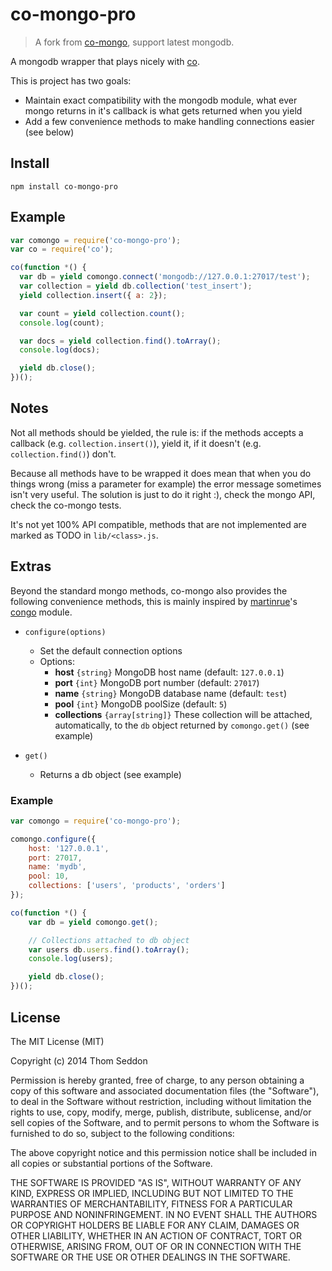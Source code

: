 # co-mongo-pro

> A fork from [co-mongo](https://github.com/thomseddon/co-mongo), support latest mongodb.

A mongodb wrapper that plays nicely with [co](https://github.com/visionmedia/co).

This is project has two goals:
 * Maintain exact compatibility with the mongodb module, what ever mongo returns in it's callback is what gets returned when you yield
 * Add a few convenience methods to make handling connections easier (see below)

## Install

```
npm install co-mongo-pro
```

## Example

```js
var comongo = require('co-mongo-pro');
var co = require('co');

co(function *() {
  var db = yield comongo.connect('mongodb://127.0.0.1:27017/test');
  var collection = yield db.collection('test_insert');
  yield collection.insert({ a: 2});

  var count = yield collection.count();
  console.log(count);

  var docs = yield collection.find().toArray();
  console.log(docs);

  yield db.close();
})();


```

## Notes

Not all methods should be yielded, the rule is: if the methods accepts a callback (e.g. `collection.insert()`), yield it, if it doesn't (e.g. `collection.find()`) don't.

Because all methods have to be wrapped it does mean that when you do things wrong (miss a parameter for example) the error message sometimes isn't very useful. The solution is just to do it right :), check the mongo API, check the co-mongo tests.

It's not yet 100% API compatible, methods that are not implemented are marked as TODO in `lib/<class>.js`.

## Extras

Beyond the standard mongo methods, co-mongo also provides the following convenience methods, this is mainly inspired by [martinrue](https://twitter.com/martinrue)'s [congo](https://github.com/martinrue/congo) module.

 * `configure(options)`
     - Set the default connection options
     - Options:
        - **host** `{string}` MongoDB host name (default: `127.0.0.1`)
        - **port** `{int}` MongoDB port number (default: `27017`)
        - **name** `{string}` MongoDB database name (default: `test`)
        - **pool** `{int}` MongoDB poolSize (default: `5`)
        - **collections** `{array[string]}` These collection will be attached, automatically, to the `db` object returned by `comongo.get()` (see example)

 * `get()`
     - Returns a db object (see example)

### Example

```js
var comongo = require('co-mongo-pro');

comongo.configure({
    host: '127.0.0.1',
    port: 27017,
    name: 'mydb',
    pool: 10,
    collections: ['users', 'products', 'orders']
});

co(function *() {
    var db = yield comongo.get();

    // Collections attached to db object
    var users db.users.find().toArray();
    console.log(users);

    yield db.close();
})();
```

## License

The MIT License (MIT)

Copyright (c) 2014 Thom Seddon

Permission is hereby granted, free of charge, to any person obtaining a copy
of this software and associated documentation files (the "Software"), to deal
in the Software without restriction, including without limitation the rights
to use, copy, modify, merge, publish, distribute, sublicense, and/or sell
copies of the Software, and to permit persons to whom the Software is
furnished to do so, subject to the following conditions:

The above copyright notice and this permission notice shall be included in
all copies or substantial portions of the Software.

THE SOFTWARE IS PROVIDED "AS IS", WITHOUT WARRANTY OF ANY KIND, EXPRESS OR
IMPLIED, INCLUDING BUT NOT LIMITED TO THE WARRANTIES OF MERCHANTABILITY,
FITNESS FOR A PARTICULAR PURPOSE AND NONINFRINGEMENT. IN NO EVENT SHALL THE
AUTHORS OR COPYRIGHT HOLDERS BE LIABLE FOR ANY CLAIM, DAMAGES OR OTHER
LIABILITY, WHETHER IN AN ACTION OF CONTRACT, TORT OR OTHERWISE, ARISING FROM,
OUT OF OR IN CONNECTION WITH THE SOFTWARE OR THE USE OR OTHER DEALINGS IN
THE SOFTWARE.
